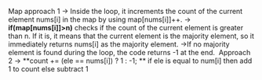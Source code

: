 Map approach 1
-> Inside the loop, it increments the count of the current element nums[i] in the map by using map[nums[i]]++.
-> **if(map[nums[i]]>n)** checks if the count of the current element is greater than n. If it is, it means that the current element is the majority element, so it immediately returns nums[i] as the majority element.
->If no majority element is found during the loop, the code returns -1 at the end.
​
Approach 2
-> **count += (ele == nums[i]) ? 1 : -1; **
if ele is equal to num[i] then add 1 to count else subtract 1
​
​